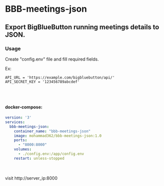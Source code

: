 # BBB-meetings-json
## Export BigBlueButton running meetings details to JSON.

### Usage

Create "config.env" file and fill required fields.  

Ex:  
```
API_URL = 'https://example.com/bigbluebutton/api/'  
API_SECRET_KEY = '123456789abcdef'  
```
<br /><br />
#### docker-compose:
```yaml
version: '3' 
services: 
  bbb-meetings-json:
    container_name: "bbb-meetings-json"
    image: mohammad362/bbb-meetings-json:1.0
    ports:
      - "8000:8000"
    volumes:
      - ./config.env:/app/config.env
    restart: unless-stopped
```
<br /><br />
visit http://server_ip:8000

